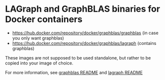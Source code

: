 # LAGraph and GraphBLAS binaries for Docker containers

- https://hub.docker.com/repository/docker/graphblas/graphblas (in case you only want graphblas)
- https://hub.docker.com/repository/docker/graphblas/lagraph (contains graphblas)

These images are not supposed to be used standalone, but rather to be copied into your image of choice.

For more information, see [graphblas README](./graphblas/README.md) and [lagraph README](./lagraph/README.md)

